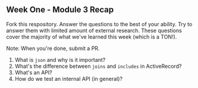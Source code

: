 ## Week One - Module 3 Recap

Fork this respository. Answer the questions to the best of your ability. Try to answer them with limited amount of external research. These questions cover the majority of what we've learned this week (which is a TON!). 

Note: When you're done, submit a PR. 

1. What is `json` and why is it important?
2. What's the difference between `joins` and `includes` in ActiveRecord?
3. What's an API?
4. How do we test an internal API (in general)?
